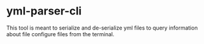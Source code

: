 # yml-parser-cli


This tool is meant to serialize and de-serialize yml files to query
information about file configure files from the terminal.


```
